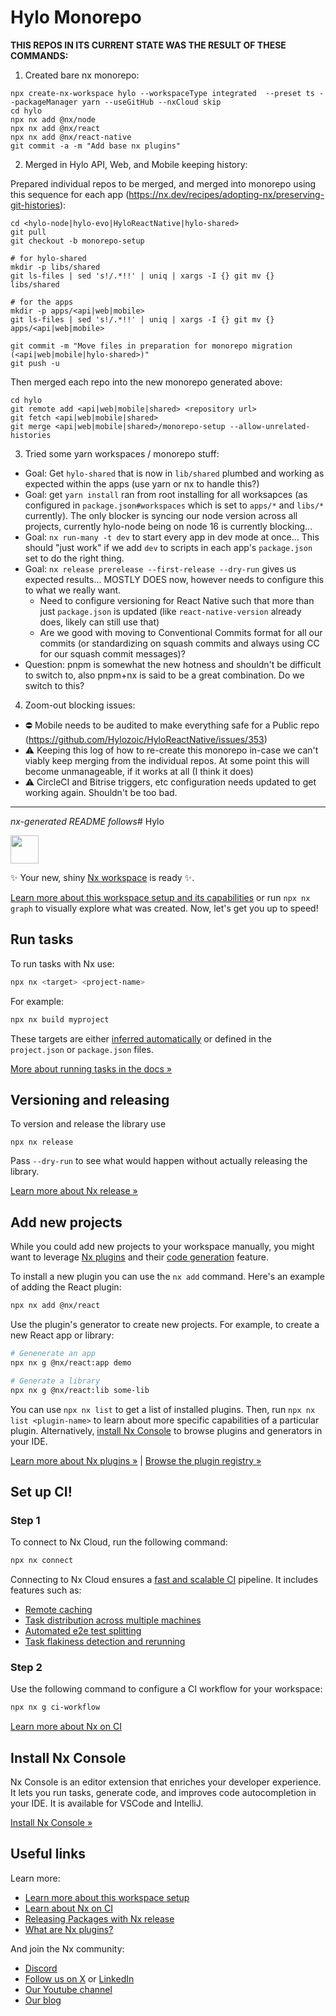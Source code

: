 # Hylo Monorepo

**THIS REPOS IN ITS CURRENT STATE WAS THE RESULT OF THESE COMMANDS:**

1. Created bare nx monorepo:

```
npx create-nx-workspace hylo --workspaceType integrated  --preset ts --packageManager yarn --useGitHub --nxCloud skip
cd hylo
npx nx add @nx/node
npx nx add @nx/react
npx nx add @nx/react-native
git commit -a -m "Add base nx plugins"
```

2. Merged in Hylo API, Web, and Mobile keeping history:

Prepared individual repos to be merged, and merged into monorepo using this sequence for each app (https://nx.dev/recipes/adopting-nx/preserving-git-histories):

```
cd <hylo-node|hylo-evo|HyloReactNative|hylo-shared>
git pull
git checkout -b monorepo-setup

# for hylo-shared
mkdir -p libs/shared
git ls-files | sed 's!/.*!!' | uniq | xargs -I {} git mv {} libs/shared

# for the apps
mkdir -p apps/<api|web|mobile>
git ls-files | sed 's!/.*!!' | uniq | xargs -I {} git mv {} apps/<api|web|mobile>

git commit -m "Move files in preparation for monorepo migration (<api|web|mobile|hylo-shared>)"
git push -u
```

Then merged each repo into the new monorepo generated above:

```
cd hylo
git remote add <api|web|mobile|shared> <repository url>
git fetch <api|web|mobile|shared>
git merge <api|web|mobile|shared>/monorepo-setup --allow-unrelated-histories
```

3. Tried some yarn workspaces / monorepo stuff:

* Goal: Get `hylo-shared` that is now in `lib/shared` plumbed and working as expected within the apps (use yarn or nx to handle this?)
* Goal: get `yarn install` ran from root installing for all worksapces (as configured in `package.json#workspaces` which is set to `apps/*` and `libs/*` currently). The only blocker is syncing our node version across all projects, currently hylo-node being on node 16 is currently blocking...
* Goal: `nx run-many -t dev` to start every app in dev mode at once... This should "just work" if we add `dev` to scripts in each app's `package.json` set to do the right thing.
* Goal: `nx release prerelease --first-release --dry-run` gives us expected results... MOSTLY DOES now, however needs to configure this to what we really want.
  - Need to configure versioning for React Native such that more than just `package.json` is updated (like `react-native-version` already does, likely can still use that)
  - Are we good with moving to Conventional Commits format for all our commits (or standardizing on squash commits and always using CC for our squash commit messages)?
* Question: pnpm is somewhat the new hotness and shouldn't be difficult to switch to, also pnpm+nx is said to be a great combination. Do we switch to this?

4. Zoom-out blocking issues:

* ⛔️ Mobile needs to be audited to make everything safe for a Public repo (https://github.com/Hylozoic/HyloReactNative/issues/353)
* ⚠️ Keeping this log of how to re-create this monorepo in-case we can't viably keep merging from the individual repos. At some point this will become unmanageable, if it works at all (I think it does)
* ⚠️ CircleCI and Bitrise triggers, etc configuration needs updated to get working again. Shouldn't be too bad.


----
*nx-generated README follows*# Hylo

<a alt="Nx logo" href="https://nx.dev" target="_blank" rel="noreferrer"><img src="https://raw.githubusercontent.com/nrwl/nx/master/images/nx-logo.png" width="45"></a>

✨ Your new, shiny [Nx workspace](https://nx.dev) is ready ✨.

[Learn more about this workspace setup and its capabilities](https://nx.dev/nx-api/js?utm_source=nx_project&amp;utm_medium=readme&amp;utm_campaign=nx_projects) or run `npx nx graph` to visually explore what was created. Now, let's get you up to speed!

## Run tasks

To run tasks with Nx use:

```sh
npx nx <target> <project-name>
```

For example:

```sh
npx nx build myproject
```

These targets are either [inferred automatically](https://nx.dev/concepts/inferred-tasks?utm_source=nx_project&utm_medium=readme&utm_campaign=nx_projects) or defined in the `project.json` or `package.json` files.

[More about running tasks in the docs &raquo;](https://nx.dev/features/run-tasks?utm_source=nx_project&utm_medium=readme&utm_campaign=nx_projects)

## Versioning and releasing

To version and release the library use

```
npx nx release
```

Pass `--dry-run` to see what would happen without actually releasing the library.

[Learn more about Nx release &raquo;](hhttps://nx.dev/features/manage-releases?utm_source=nx_project&utm_medium=readme&utm_campaign=nx_projects)

## Add new projects

While you could add new projects to your workspace manually, you might want to leverage [Nx plugins](https://nx.dev/concepts/nx-plugins?utm_source=nx_project&utm_medium=readme&utm_campaign=nx_projects) and their [code generation](https://nx.dev/features/generate-code?utm_source=nx_project&utm_medium=readme&utm_campaign=nx_projects) feature.

To install a new plugin you can use the `nx add` command. Here's an example of adding the React plugin:
```sh
npx nx add @nx/react
```

Use the plugin's generator to create new projects. For example, to create a new React app or library:

```sh
# Genenerate an app
npx nx g @nx/react:app demo

# Generate a library
npx nx g @nx/react:lib some-lib
```

You can use `npx nx list` to get a list of installed plugins. Then, run `npx nx list <plugin-name>` to learn about more specific capabilities of a particular plugin. Alternatively, [install Nx Console](https://nx.dev/getting-started/editor-setup?utm_source=nx_project&utm_medium=readme&utm_campaign=nx_projects) to browse plugins and generators in your IDE.

[Learn more about Nx plugins &raquo;](https://nx.dev/concepts/nx-plugins?utm_source=nx_project&utm_medium=readme&utm_campaign=nx_projects) | [Browse the plugin registry &raquo;](https://nx.dev/plugin-registry?utm_source=nx_project&utm_medium=readme&utm_campaign=nx_projects)

## Set up CI!

### Step 1

To connect to Nx Cloud, run the following command:

```sh
npx nx connect
```

Connecting to Nx Cloud ensures a [fast and scalable CI](https://nx.dev/ci/intro/why-nx-cloud?utm_source=nx_project&utm_medium=readme&utm_campaign=nx_projects) pipeline. It includes features such as:

- [Remote caching](https://nx.dev/ci/features/remote-cache?utm_source=nx_project&utm_medium=readme&utm_campaign=nx_projects)
- [Task distribution across multiple machines](https://nx.dev/ci/features/distribute-task-execution?utm_source=nx_project&utm_medium=readme&utm_campaign=nx_projects)
- [Automated e2e test splitting](https://nx.dev/ci/features/split-e2e-tasks?utm_source=nx_project&utm_medium=readme&utm_campaign=nx_projects)
- [Task flakiness detection and rerunning](https://nx.dev/ci/features/flaky-tasks?utm_source=nx_project&utm_medium=readme&utm_campaign=nx_projects)

### Step 2

Use the following command to configure a CI workflow for your workspace:

```sh
npx nx g ci-workflow
```

[Learn more about Nx on CI](https://nx.dev/ci/intro/ci-with-nx#ready-get-started-with-your-provider?utm_source=nx_project&utm_medium=readme&utm_campaign=nx_projects)

## Install Nx Console

Nx Console is an editor extension that enriches your developer experience. It lets you run tasks, generate code, and improves code autocompletion in your IDE. It is available for VSCode and IntelliJ.

[Install Nx Console &raquo;](https://nx.dev/getting-started/editor-setup?utm_source=nx_project&utm_medium=readme&utm_campaign=nx_projects)

## Useful links

Learn more:

- [Learn more about this workspace setup](https://nx.dev/nx-api/js?utm_source=nx_project&amp;utm_medium=readme&amp;utm_campaign=nx_projects)
- [Learn about Nx on CI](https://nx.dev/ci/intro/ci-with-nx?utm_source=nx_project&utm_medium=readme&utm_campaign=nx_projects)
- [Releasing Packages with Nx release](https://nx.dev/features/manage-releases?utm_source=nx_project&utm_medium=readme&utm_campaign=nx_projects)
- [What are Nx plugins?](https://nx.dev/concepts/nx-plugins?utm_source=nx_project&utm_medium=readme&utm_campaign=nx_projects)

And join the Nx community:
- [Discord](https://go.nx.dev/community)
- [Follow us on X](https://twitter.com/nxdevtools) or [LinkedIn](https://www.linkedin.com/company/nrwl)
- [Our Youtube channel](https://www.youtube.com/@nxdevtools)
- [Our blog](https://nx.dev/blog?utm_source=nx_project&utm_medium=readme&utm_campaign=nx_projects)
